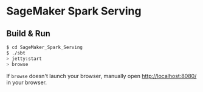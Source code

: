 # SageMaker Spark Serving #

## Build & Run ##

```sh
$ cd SageMaker_Spark_Serving
$ ./sbt
> jetty:start
> browse
```

If `browse` doesn't launch your browser, manually open [http://localhost:8080/](http://localhost:8080/) in your browser.
